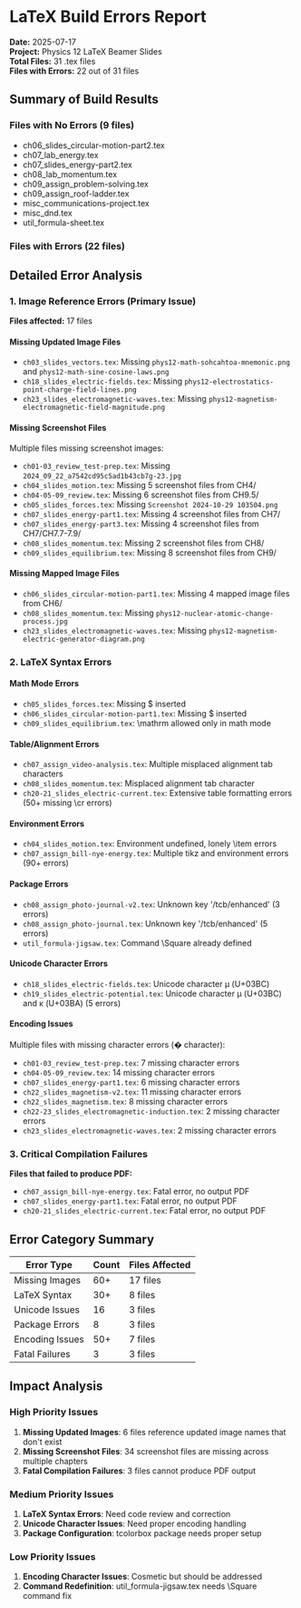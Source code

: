 # LaTeX Build Errors Report

**Date:** 2025-07-17  
**Project:** Physics 12 LaTeX Beamer Slides  
**Total Files:** 31 .tex files  
**Files with Errors:** 22 out of 31 files

## Summary of Build Results

### Files with No Errors (9 files)
- ch06_slides_circular-motion-part2.tex
- ch07_lab_energy.tex
- ch07_slides_energy-part2.tex
- ch08_lab_momentum.tex
- ch09_assign_problem-solving.tex
- ch09_assign_roof-ladder.tex
- misc_communications-project.tex
- misc_dnd.tex
- util_formula-sheet.tex

### Files with Errors (22 files)

## Detailed Error Analysis

### 1. Image Reference Errors (Primary Issue)

**Files affected:** 17 files

#### Missing Updated Image Files
- `ch03_slides_vectors.tex`: Missing `phys12-math-sohcahtoa-mnemonic.png` and `phys12-math-sine-cosine-laws.png`
- `ch18_slides_electric-fields.tex`: Missing `phys12-electrostatics-point-charge-field-lines.png`
- `ch23_slides_electromagnetic-waves.tex`: Missing `phys12-magnetism-electromagnetic-field-magnitude.png`

#### Missing Screenshot Files
Multiple files missing screenshot images:
- `ch01-03_review_test-prep.tex`: Missing `2024_09_22_a7542cd95c5ad1b43cb7g-23.jpg`
- `ch04_slides_motion.tex`: Missing 5 screenshot files from CH4/
- `ch04-05-09_review.tex`: Missing 6 screenshot files from CH9.5/
- `ch05_slides_forces.tex`: Missing `Screenshot 2024-10-29 103504.png`
- `ch07_slides_energy-part1.tex`: Missing 4 screenshot files from CH7/
- `ch07_slides_energy-part3.tex`: Missing 4 screenshot files from CH7/CH7.7-7.9/
- `ch08_slides_momentum.tex`: Missing 2 screenshot files from CH8/
- `ch09_slides_equilibrium.tex`: Missing 8 screenshot files from CH9/

#### Missing Mapped Image Files
- `ch06_slides_circular-motion-part1.tex`: Missing 4 mapped image files from CH6/
- `ch08_slides_momentum.tex`: Missing `phys12-nuclear-atomic-change-process.jpg`
- `ch23_slides_electromagnetic-waves.tex`: Missing `phys12-magnetism-electric-generator-diagram.png`

### 2. LaTeX Syntax Errors

#### Math Mode Errors
- `ch05_slides_forces.tex`: Missing $ inserted
- `ch06_slides_circular-motion-part1.tex`: Missing $ inserted
- `ch09_slides_equilibrium.tex`: \mathrm allowed only in math mode

#### Table/Alignment Errors
- `ch07_assign_video-analysis.tex`: Multiple misplaced alignment tab characters
- `ch08_slides_momentum.tex`: Misplaced alignment tab character
- `ch20-21_slides_electric-current.tex`: Extensive table formatting errors (50+ missing \cr errors)

#### Environment Errors
- `ch04_slides_motion.tex`: Environment undefined, lonely \item errors
- `ch07_assign_bill-nye-energy.tex`: Multiple tikz and environment errors (90+ errors)

#### Package Errors
- `ch08_assign_photo-journal-v2.tex`: Unknown key '/tcb/enhanced' (3 errors)
- `ch08_assign_photo-journal.tex`: Unknown key '/tcb/enhanced' (5 errors)
- `util_formula-jigsaw.tex`: Command \Square already defined

#### Unicode Character Errors
- `ch18_slides_electric-fields.tex`: Unicode character μ (U+03BC)
- `ch19_slides_electric-potential.tex`: Unicode character μ (U+03BC) and κ (U+03BA) (5 errors)

#### Encoding Issues
Multiple files with missing character errors (� character):
- `ch01-03_review_test-prep.tex`: 7 missing character errors
- `ch04-05-09_review.tex`: 14 missing character errors
- `ch07_slides_energy-part1.tex`: 6 missing character errors
- `ch22_slides_magnetism-v2.tex`: 11 missing character errors
- `ch22_slides_magnetism.tex`: 8 missing character errors
- `ch22-23_slides_electromagnetic-induction.tex`: 2 missing character errors
- `ch23_slides_electromagnetic-waves.tex`: 2 missing character errors

### 3. Critical Compilation Failures

**Files that failed to produce PDF:**
- `ch07_assign_bill-nye-energy.tex`: Fatal error, no output PDF
- `ch07_slides_energy-part1.tex`: Fatal error, no output PDF
- `ch20-21_slides_electric-current.tex`: Fatal error, no output PDF

## Error Category Summary

| Error Type | Count | Files Affected |
|------------|-------|----------------|
| Missing Images | 60+ | 17 files |
| LaTeX Syntax | 30+ | 8 files |
| Unicode Issues | 16 | 3 files |
| Package Errors | 8 | 3 files |
| Encoding Issues | 50+ | 7 files |
| Fatal Failures | 3 | 3 files |

## Impact Analysis

### High Priority Issues
1. **Missing Updated Images**: 6 files reference updated image names that don't exist
2. **Missing Screenshot Files**: 34 screenshot files are missing across multiple chapters
3. **Fatal Compilation Failures**: 3 files cannot produce PDF output

### Medium Priority Issues
1. **LaTeX Syntax Errors**: Need code review and correction
2. **Unicode Character Issues**: Need proper encoding handling
3. **Package Configuration**: tcolorbox package needs proper setup

### Low Priority Issues
1. **Encoding Character Issues**: Cosmetic but should be addressed
2. **Command Redefinition**: util_formula-jigsaw.tex needs \Square command fix